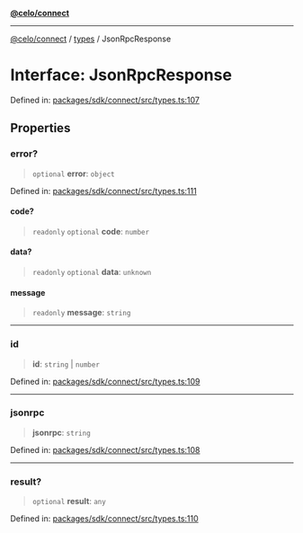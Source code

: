 [**@celo/connect**](../../README.md)

***

[@celo/connect](../../modules.md) / [types](../README.md) / JsonRpcResponse

# Interface: JsonRpcResponse

Defined in: [packages/sdk/connect/src/types.ts:107](https://github.com/celo-org/developer-tooling/blob/master/packages/sdk/connect/src/types.ts#L107)

## Properties

### error?

> `optional` **error**: `object`

Defined in: [packages/sdk/connect/src/types.ts:111](https://github.com/celo-org/developer-tooling/blob/master/packages/sdk/connect/src/types.ts#L111)

#### code?

> `readonly` `optional` **code**: `number`

#### data?

> `readonly` `optional` **data**: `unknown`

#### message

> `readonly` **message**: `string`

***

### id

> **id**: `string` \| `number`

Defined in: [packages/sdk/connect/src/types.ts:109](https://github.com/celo-org/developer-tooling/blob/master/packages/sdk/connect/src/types.ts#L109)

***

### jsonrpc

> **jsonrpc**: `string`

Defined in: [packages/sdk/connect/src/types.ts:108](https://github.com/celo-org/developer-tooling/blob/master/packages/sdk/connect/src/types.ts#L108)

***

### result?

> `optional` **result**: `any`

Defined in: [packages/sdk/connect/src/types.ts:110](https://github.com/celo-org/developer-tooling/blob/master/packages/sdk/connect/src/types.ts#L110)
